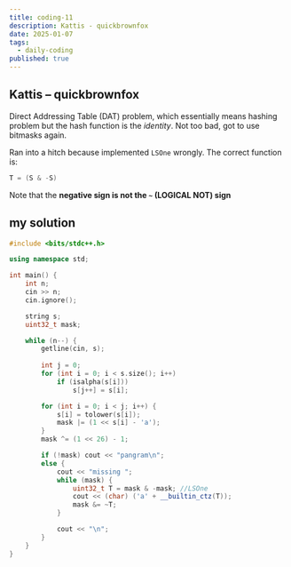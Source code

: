 ```yaml
---
title: coding-11
description: Kattis - quickbrownfox
date: 2025-01-07
tags:
  - daily-coding
published: true
---
```

## Kattis – quickbrownfox
Direct Addressing Table (DAT) problem, which essentially means hashing problem but the hash function is the *identity*. Not too bad, got to use bitmasks again.

Ran into a hitch because implemented `LSOne` wrongly. The correct function is:
```cpp
T = (S & -S)
```
Note that the **negative sign is not the `~` (LOGICAL NOT) sign**
## my solution
```cpp
#include <bits/stdc++.h>

using namespace std;

int main() {
    int n;
    cin >> n;
    cin.ignore();

    string s;
    uint32_t mask;

    while (n--) {
        getline(cin, s);
        
        int j = 0;
        for (int i = 0; i < s.size(); i++)
            if (isalpha(s[i]))
                s[j++] = s[i];

        for (int i = 0; i < j; i++) {
            s[i] = tolower(s[i]);
            mask |= (1 << s[i] - 'a');
        }
        mask ^= (1 << 26) - 1;

        if (!mask) cout << "pangram\n";
        else {
            cout << "missing ";
            while (mask) {
                uint32_t T = mask & -mask; //LSOne
                cout << (char) ('a' + __builtin_ctz(T));
                mask &= ~T;
            }

            cout << "\n";
        }
    }
}
```